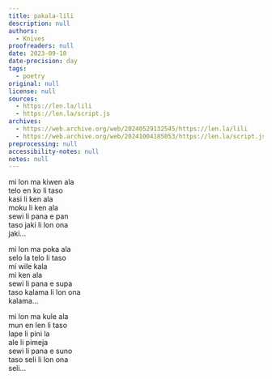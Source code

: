 ```yaml
---
title: pakala-lili
description: null
authors:
  - Knives
proofreaders: null
date: 2023-09-10
date-precision: day
tags:
  - poetry
original: null
license: null
sources:
  - https://len.la/lili
  - https://len.la/script.js
archives:
  - https://web.archive.org/web/20240529132545/https://len.la/lili
  - https://web.archive.org/web/20241004185053/https://len.la/script.js
preprocessing: null
accessibility-notes: null
notes: null
---
```


mi lon ma kiwen ala  
telo en ko li taso  
kasi li ken ala  
moku li ken ala  
sewi li pana e pan  
taso jaki li lon ona  
jaki...

mi lon ma poka ala  
selo la telo li taso  
mi wile kala  
mi ken ala  
sewi li pana e supa  
taso kalama li lon ona  
kalama...

mi lon ma kule ala  
mun en len li taso  
lape li pini la  
ale li pimeja  
sewi li pana e suno  
taso seli li lon ona  
seli...
